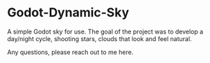 # Godot-Dynamic-Sky

A simple Godot sky for use. 
The goal of the project was to develop a day/night cycle, shooting stars, clouds that look and feel natural. 

Any questions, please reach out to me here. 
